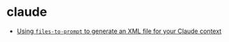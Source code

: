 # claude

- [Using `files-to-prompt` to generate an XML file for your Claude context](files-to-prompt.md)